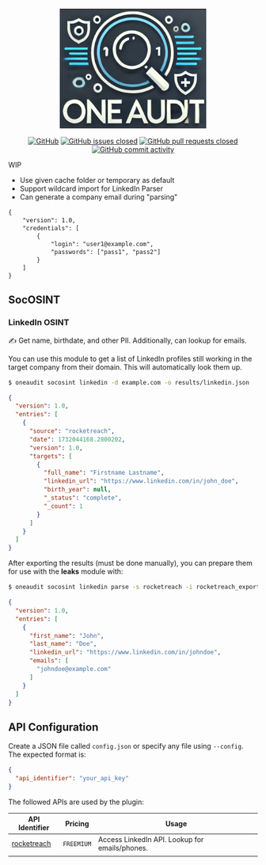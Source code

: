 <div align="center">

![LOGO](.github/dalle_logo.png)

[![GitHub](https://img.shields.io/github/license/QuentinRa/oneaudit)](LICENSE)
[![GitHub issues closed](https://img.shields.io/github/issues-closed/QuentinRa/oneaudit?color=%23a0)](https://github.com/QuentinRa/oneaudit/issues)
[![GitHub pull requests closed](https://img.shields.io/github/issues-pr-closed/QuentinRa/oneaudit?color=%23a0)](https://github.com/QuentinRa/oneaudit/pulls)
[![GitHub commit activity](https://img.shields.io/github/commit-activity/m/QuentinRa/oneaudit)](https://github.com/QuentinRa/oneaudit)
</div>

WIP

* Use given cache folder or temporary as default
* Support wildcard import for LinkedIn Parser
* Can generate a company email during "parsing"

```json!
{
    "version": 1.0,
    "credentials": [
        {
            "login": "user1@example.com",
            "passwords": ["pass1", "pass2"]
        }
    ]
}
```

## SocOSINT

### LinkedIn OSINT

✍️ Get name, birthdate, and other PII. Additionally, can lookup for emails.

You can use this module to get a list of LinkedIn profiles still working in the target company from their domain. This will automatically look them up.

```bash
$ oneaudit socosint linkedin -d example.com -o results/linkedin.json
```

```json
{
  "version": 1.0,
  "entries": [
    {
      "source": "rocketreach",
      "date": 1732044168.2800202,
      "version": 1.0,
      "targets": [
        {
          "full_name": "Firstname Lastname",
          "linkedin_url": "https://www.linkedin.com/in/john_doe",
          "birth_year": null,
          "_status": "complete",
          "_count": 1
        }
      ]
    }
  ]
}
```

After exporting the results (must be done manually), you can prepare them for use with the **leaks** module with:

```bash
$ oneaudit socosint linkedin parse -s rocketreach -i rocketreach_export.json -o contacts.json
```

```json
{
  "version": 1.0,
  "entries": [
    {
      "first_name": "John",
      "last_name": "Doe",
      "linkedin_url": "https://www.linkedin.com/in/johndoe",
      "emails": [
        "johndoe@example.com"
      ]
    }
  ]
}
```

## API Configuration

Create a JSON file called `config.json` or specify any file using `--config`. The expected format is:

```json
{
  "api_identifier": "your_api_key"
}
```

The followed APIs are used by the plugin:

| API Identifier                         | Pricing    | Usage                                          |
|----------------------------------------|------------|------------------------------------------------|
| [rocketreach](https://rocketreach.co/) | `FREEMIUM` | Access LinkedIn API. Lookup for emails/phones. |
|                                        |            |                                                |
